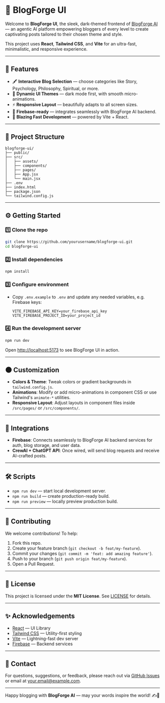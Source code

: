 # 🚀 BlogForge UI

Welcome to **BlogForge UI**, the sleek, dark-themed frontend of [BlogForge AI](https://your-link-here.com) — an agentic AI platform empowering bloggers of every level to create captivating posts tailored to their chosen theme and style.

This project uses **React**, **Tailwind CSS**, and **Vite** for an ultra-fast, minimalistic, and responsive experience.

---

## 🌌 Features

- 🖋️ **Interactive Blog Selection** — choose categories like Story, Psychology, Philosophy, Spiritual, or more.
- 🎨 **Dynamic UI Themes** — dark mode first, with smooth micro-animations.
- ⚡ **Responsive Layout** — beautifully adapts to all screen sizes.
- 🔗 **Firebase-ready** — integrates seamlessly with BlogForge AI backend.
- 🚀 **Blazing Fast Development** — powered by Vite + React.

---

## 📂 Project Structure

```
blogforge-ui/
├── public/
├── src/
│   ├── assets/
│   ├── components/
│   ├── pages/
│   ├── App.jsx
│   └── main.jsx
├── .env
├── index.html
├── package.json
└── tailwind.config.js
```

---

## ⚙️ Getting Started

### 1️⃣ Clone the repo

```bash
git clone https://github.com/yourusername/blogforge-ui.git
cd blogforge-ui
```

### 2️⃣ Install dependencies

```bash
npm install
```

### 3️⃣ Configure environment

- Copy `.env.example` to `.env` and update any needed variables, e.g. Firebase keys:
  ```env
  VITE_FIREBASE_API_KEY=your_firebase_api_key
  VITE_FIREBASE_PROJECT_ID=your_project_id
  ```

### 4️⃣ Run the development server

```bash
npm run dev
```

Open [http://localhost:5173](http://localhost:5173) to see BlogForge UI in action.

---

## 🌑 Customization

- **Colors & Theme**: Tweak colors or gradient backgrounds in `tailwind.config.js`.
- **Animations**: Modify or add micro-animations in component CSS or use Tailwind's `animate-*` utilities.
- **Responsive Layout**: Adjust layouts in component files inside `/src/pages/` or `/src/components/`.

---

## 🔌 Integrations

- **Firebase**: Connects seamlessly to BlogForge AI backend services for auth, blog storage, and user data.
- **CrewAI + ChatGPT API**: Once wired, will send blog requests and receive AI-crafted posts.

---

## 🛠️ Scripts

- `npm run dev` — start local development server.
- `npm run build` — create production-ready build.
- `npm run preview` — locally preview production build.

---

## 🤝 Contributing

We welcome contributions! To help:

1. Fork this repo.
2. Create your feature branch (`git checkout -b feat/my-feature`).
3. Commit your changes (`git commit -m 'feat: add amazing feature'`).
4. Push to your branch (`git push origin feat/my-feature`).
5. Open a Pull Request.

---

## 📝 License

This project is licensed under the **MIT License**. See [LICENSE](LICENSE) for details.

---

## ✨ Acknowledgements

- [React](https://reactjs.org) — UI Library
- [Tailwind CSS](https://tailwindcss.com) — Utility-first styling
- [Vite](https://vitejs.dev) — Lightning-fast dev server
- [Firebase](https://firebase.google.com) — Backend services

---

## 📣 Contact

For questions, suggestions, or feedback, please reach out via [GitHub Issues](https://github.com/yourusername/blogforge-ui/issues) or email at [your.email@example.com](mailto:your.email@example.com).

---

Happy blogging with **BlogForge AI** — may your words inspire the world! ✍️🌟